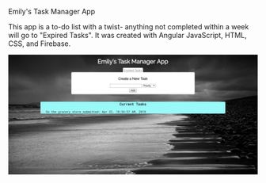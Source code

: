 Emily's Task Manager App

This app is a to-do list with a twist- anything not completed within a week will go to "Expired Tasks". It was created with Angular JavaScript, HTML, CSS, and Firebase.


![alt text](TaskManagerScreenshot.jpg)
